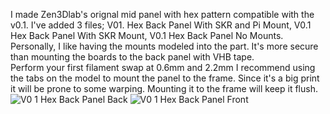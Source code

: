 I made Zen3Dlab's orignal mid panel with hex pattern compatible with the v0.1.
I've added 3 files; V01. Hex Back Panel With SKR and Pi Mount, V0.1 Hex Back Panel With SKR Mount, V0.1 Hex Back Panel No Mounts. 
Personally, I like having the mounts modeled into the part.  It's more secure than mounting the boards to the back panel with VHB tape.   
Perform your first filament swap at 0.6mm and 2.2mm
I recommend using the tabs on the model to mount the panel to the frame.  Since it's a big print it will be prone to some warping.  Mounting it to the frame will keep it flush. 
![V0 1 Hex Back Panel Back](https://user-images.githubusercontent.com/36180280/116489781-c37e6000-a863-11eb-81d0-7001a5b4cff4.png)
![V0 1 Hex Back Panel Front](https://user-images.githubusercontent.com/36180280/116489755-b3668080-a863-11eb-87b2-80622a4b0113.png)
